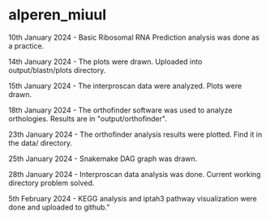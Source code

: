 # alperen_miuul
10th January 2024 - Basic Ribosomal RNA Prediction analysis was done as a practice.

14th January 2024 - The plots were drawn. Uploaded into output/blastn/plots directory.

15th January 2024 - The interproscan data were analyzed. Plots were drawn.

18th January 2024 - The orthofinder software was used to analyze orthologies. Results are in "output/orthofinder".

23th January 2024 - The orthofinder analysis results were plotted. Find it in the data/ directory.

25th January 2024 - Snakemake DAG graph was drawn.

28th January 2024 - Interproscan data analysis was done. Current working directory problem solved. 

5th February 2024 - KEGG analysis and iptah3 pathway visualization were done and uploaded to github."